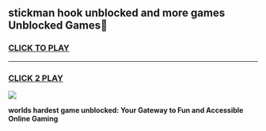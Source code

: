 
## stickman hook unblocked and more games Unblocked Games👋
<h3>
<a href="https://premium.freeplayer.one?title=stickman_hook_unblocked_and_more_games&ref=16F">CLICK TO PLAY</a></h3>
<hr>

<h3>
<a href="https://premium.freeplayer.one?title=stickman_hook_unblocked_and_more_games&ref=16F">CLICK 2 PLAY</a>
  
</h3>

<a href="https://premium.freeplayer.one?title=stickman_hook_unblocked_and_more_games&ref=16F/"><img src="https://clearcache.store/games.png"></a>


**worlds hardest game unblocked: Your Gateway to Fun and Accessible Online Gaming**
